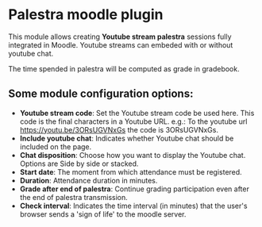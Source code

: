 # Palestra moodle plugin
This module allows creating **Youtube stream palestra** sessions fully integrated in Moodle. Youtube streams can embeded with or without youtube chat.

The time spended in palestra will be computed as grade in gradebook.

## Some module configuration options:
- **Youtube stream code**: Set the Youtube stream code be used here. This code
  is the final characters in a Youtube URL.
  e.g.: To the youtube url https://youtu.be/3ORsUGVNxGs the code is  3ORsUGVNxGs.
- **Include youtube chat**: Indicates whether Youtube chat should be included on
   the page.
- **Chat disposition**: Choose how you want to display the Youtube chat. Options
   are Side by side or stacked.
- **Start date**: The moment from which attendance must be registered.
- **Duration**: Attendance duration in minutes.
- **Grade after end of palestra**: Continue grading participation even after the
   end of palestra transmission.
- **Check interval**: Indicates the time interval (in minutes) that the user's
  browser sends a 'sign of life' to the moodle server.